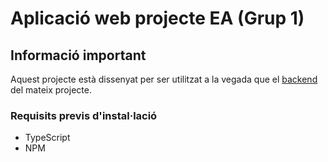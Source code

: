 # Aplicació web projecte EA (Grup 1)

## Informació important
Aquest projecte està dissenyat per ser utilitzat a la vegada que el [backend](https://github.com/JanaCorsellas/backend_G1/) del mateix projecte.

### Requisits previs d'instal·lació

- TypeScript
- NPM
